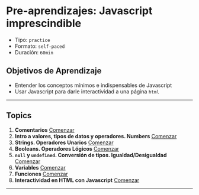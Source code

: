 # Pre-aprendizajes: Javascript imprescindible

- Tipo: `practice`
- Formato: `self-paced`
- Duración: `60min`

## Objetivos de Aprendizaje

- Entender los conceptos mínimos e indispensables de Javascript
- Usar Javascript para darle interactividad a una página `html`

***

## Topics

1. **Comentarios**
   [Comenzar](https://lab.cs50.io/Laboratoria/admission-curriculum/rediseno-prework-fe/admission/03-prework/06-js-basics/sandbox/01-comments/)
2. **Intro a valores, tipos de datos y operadores. Numbers**
   [Comenzar](https://lab.cs50.io/Laboratoria/admission-curriculum/rediseno-prework-fe//admission/03-prework/06-js-basics/sandbox/02-data-types-numbers/)
3. **Strings. Operadores Unarios**
   [Comenzar](https://lab.cs50.io/Laboratoria/admission-curriculum/rediseno-prework-fe/admission/03-prework/06-js-basics/sandbox/03-data-types-strings/)
4. **Booleans. Operadores Lógicos**
   [Comenzar](https://lab.cs50.io/Laboratoria/admission-curriculum/rediseno-prework-fe/admission/03-prework/06-js-basics/sandbox/04-data-types-booleans/)
5. **`null` y `undefined`. Conversión de tipos. Igualdad/Desigualdad**
   [Comenzar](https://lab.cs50.io/Laboratoria/admission-curriculum/rediseno-prework-fe/admission/03-prework/06-js-basics/sandbox/05-data-types-null-and-undefined/)
6. **Variables**
   [Comenzar](https://lab.cs50.io/Laboratoria/admission-curriculum/rediseno-prework-fe/admission/03-prework/06-js-basics/sandbox/06-variables/)
7. **Funciones**
  [Comenzar](https://lab.cs50.io/Laboratoria/admission-curriculum/rediseno-prework-fe/admission/03-prework/06-js-basics/sandbox/07-functions/)
8. **Interactividad en HTML con Javascript**
  [Comenzar](https://lab.cs50.io/Laboratoria/admission-curriculum/rediseno-prework-fe/admission/03-prework/06-js-basics/sandbox/08-dom-api-basics/)

***
